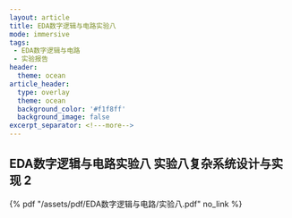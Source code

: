 ```yaml
---
layout: article
title: EDA数字逻辑与电路实验八
mode: immersive
tags:
 - EDA数字逻辑与电路
 - 实验报告
header:
  theme: ocean
article_header:
  type: overlay
  theme: ocean
  background_color: '#f1f8ff'
  background_image: false
excerpt_separator: <!---more-->
---
```


## EDA数字逻辑与电路实验八 实验八复杂系统设计与实现 2

<!---more-->

{% pdf "/assets/pdf/EDA数字逻辑与电路/实验八.pdf" no_link %}